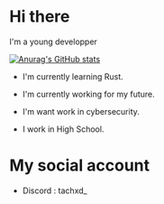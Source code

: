 # Hi there 

I'm a young developper 

[![Anurag's GitHub stats](https://github-readme-stats.vercel.app/api?username=tachdv)](https://github.com/anuraghazra/github-readme-stats)

- I'm currently learning Rust.
- I'm currently working for my future.
- I'm want work in cybersecurity.

- I work in High School.

# My social account 

- Discord : tachxd_
